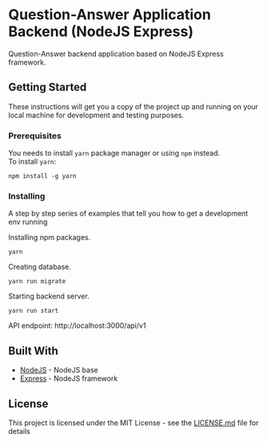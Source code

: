 # Question-Answer Application Backend (NodeJS Express)

Question-Answer backend application based on NodeJS Express framework.

## Getting Started

These instructions will get you a copy of the project up and running on your local machine for development and testing purposes.

### Prerequisites

You needs to install `yarn` package manager or using `npm` instead.<br>
To install `yarn`:

```
npm install -g yarn
```

### Installing

A step by step series of examples that tell you how to get a development env running

Installing npm packages.

```
yarn
```

Creating database.

```
yarn run migrate
```

Starting backend server.

```
yarn run start
```

API endpoint: http://localhost:3000/api/v1

## Built With

* [NodeJS](https://nodejs.org/fr/docs/) - NodeJS base
* [Express](https://maven.apache.org/) - NodeJS framework

## License

This project is licensed under the MIT License - see the [LICENSE.md](LICENSE.md) file for details

